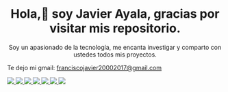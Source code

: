 <!DOCTYPE html>
<html>
<head>
	<meta charset="UTF-8">
	<link rel="icon" href="https://www.iconsdb.com/icons/preview/white/java-xxl.png" type="image/png" sizes="32x32">
</head>
<body>
	<header>
		<h1>Hola,👋 soy Javier Ayala, gracias por visitar mis repositorio. </h1>
		<p>Soy un apasionado de la tecnología, me encanta investigar y comparto con ustedes todos mis proyectos.</p>
        <p align="left">Te dejo mi gmail: <a href="mailto:franciscojavier20002017@gmail.com"> franciscojavier20002017@gmail.com</p>
	<p align="left">
	<img src="https://img.icons8.com/color/48/000000/java-coffee-cup-logo.png"/> <!-- Imagen de Java -->
			<img src="https://img.icons8.com/color/48/000000/spring-logo.png"/> <!-- Imagen de Spring Boot -->
			<img src="https://img.icons8.com/color/48/000000/angularjs.png"/> <!-- Imagen de Angular -->
			<img src="https://img.icons8.com/color/48/000000/android-studio--v2.png"/> <!-- Imagen de Android Studio -->
			<img src="https://img.icons8.com/color/48/000000/mysql-logo.png"/> <!-- Imagen de MySQL -->
			<img src="https://img.icons8.com/color/48/000000/microsoft-sql-server.png"/> <!-- Imagen de SQL Server -->
			<img src="https://img.icons8.com/color/48/000000/postgreesql.png"/> <!-- Imagen de PostgreSQL -->
		</p>
	</header>
</body>
</html>

